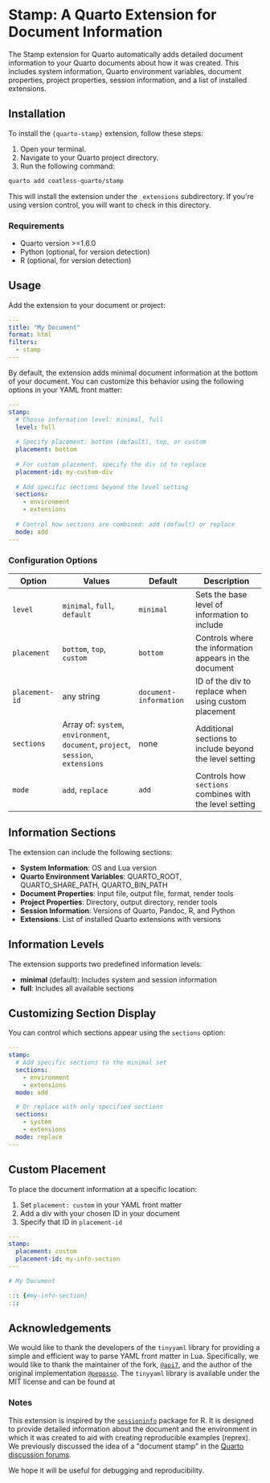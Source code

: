 # Stamp: A Quarto Extension for Document Information 

The Stamp extension for Quarto automatically adds detailed document information to your Quarto documents about how it was created. This includes system information, Quarto environment variables, document properties, project properties, session information, and a list of installed extensions.

## Installation

To install the `{quarto-stamp}` extension, follow these steps:

1.    Open your terminal.
2.    Navigate to your Quarto project directory.
3.    Run the following command:

```bash
quarto add coatless-quarto/stamp
```

This will install the extension under the `_extensions` subdirectory. If you're using version control, you will want to check in this directory.

### Requirements

- Quarto version >=1.6.0
- Python (optional, for version detection)
- R (optional, for version detection)

## Usage

Add the extension to your document or project:

```yaml
---
title: "My Document"
format: html
filters:
  - stamp
---
```

By default, the extension adds minimal document information at the bottom of your document. You can customize this behavior using the following options in your YAML front matter:

```yaml
---
stamp:
  # Choose information level: minimal, full
  level: full
  
  # Specify placement: bottom (default), top, or custom
  placement: bottom
  
  # For custom placement, specify the div id to replace
  placement-id: my-custom-div
  
  # Add specific sections beyond the level setting
  sections: 
    - environment
    - extensions
  
  # Control how sections are combined: add (default) or replace
  mode: add
---
```


### Configuration Options

| Option         | Values                                                                            | Default                | Description                                             |
|----------------|-----------------------------------------------------------------------------------|------------------------|---------------------------------------------------------|
| `level`        | `minimal`, `full`, `default`                                                      | `minimal`              | Sets the base level of information to include           |
| `placement`    | `bottom`, `top`, `custom`                                                         | `bottom`               | Controls where the information appears in the document  |
| `placement-id` | any string                                                                        | `document-information` | ID of the div to replace when using custom placement    |
| `sections`     | Array of: `system`, `environment`, `document`, `project`, `session`, `extensions` | none                   | Additional sections to include beyond the level setting |
| `mode`         | `add`, `replace`                                                                  | `add`                  | Controls how `sections` combines with the level setting |


## Information Sections

The extension can include the following sections:

- **System Information**: OS and Lua version
- **Quarto Environment Variables**: QUARTO_ROOT, QUARTO_SHARE_PATH, QUARTO_BIN_PATH
- **Document Properties**: Input file, output file, format, render tools
- **Project Properties**: Directory, output directory, render tools
- **Session Information**: Versions of Quarto, Pandoc, R, and Python
- **Extensions**: List of installed Quarto extensions with versions

## Information Levels

The extension supports two predefined information levels:

- **minimal** (default): Includes system and session information
- **full**: Includes all available sections

## Customizing Section Display

You can control which sections appear using the `sections` option:

```yaml
---
stamp:
  # Add specific sections to the minimal set
  sections: 
    - environment
    - extensions
  mode: add

  # Or replace with only specified sections
  sections:
    - system
    - extensions
  mode: replace
---
```

## Custom Placement

To place the document information at a specific location:

1. Set `placement: custom` in your YAML front matter
2. Add a div with your chosen ID in your document
3. Specify that ID in `placement-id`

```yaml
---
stamp:
  placement: custom
  placement-id: my-info-section
---

# My Document

::: {#my-info-section}
:::
```

## Acknowledgements

We would like to thank the developers of the `tinyyaml` library for providing a simple and efficient way to parse YAML front matter in Lua. Specifically, we would like to thank the maintainer of the fork, [`@api7`](https://https://github.com/api7/lua-tinyyaml), and the author of the original implementation [`@peposso`](https://github.com/peposso/lua-tinyyaml).
The `tinyyaml` library is available under the MIT license and can be found at 

### Notes

This extension is inspired by the [`sessioninfo`](https://sessioninfo.r-lib.org/) package for R. It is designed to provide detailed information about the document and the environment in which it was created to aid with creating reproducible examples (reprex). We previously discussed the idea of a "document stamp" in the [Quarto discussion forums](https://github.com/quarto-dev/quarto-cli/discussions/8559).

We hope it will be useful for debugging and reproducibility.
